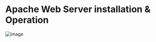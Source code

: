 # Apache Web Server installation & Operation

![image](https://user-images.githubusercontent.com/83491188/209528041-da7630d6-5ffa-4734-9e32-3e46774a1cb7.png)
